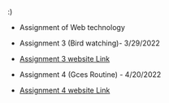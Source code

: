 
:)
- Assignment of Web technology

- Assignment 3 (Bird watching)- 3/29/2022
- [Assignment 3 website Link](https://pranshubijukchhe.github.io/wt-git-assignment/Assignment/Assignment3/assets/)
- Assignment 4 (Gces Routine) - 4/20/2022
- [Assignment 4 website Link](https://pranshubijukchhe.github.io/wt-git-assignment/Assignment/Assignment4/)

